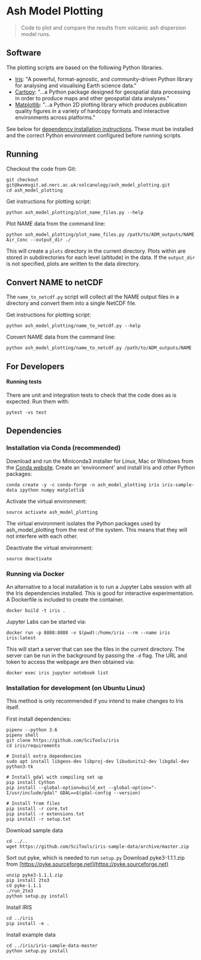 # Ash Model Plotting

> Code to plot and compare the results from volcanic ash dispersion model runs.

## Software

The plotting scripts are based on the following Python libraries.

+ [Iris](https://scitools.org.uk/iris/docs/latest): "A powerful,
  format-agnostic, and community-driven Python library for analysing and
visualising Earth science data."
+ [Cartopy](https://scitools.org.uk/cartopy/docs/v0.16/index.html): "...a Python
  package designed for geospatial data processing in order to produce maps and other geospatial data analyses."
+ [Matplotlib](https://matplotlib.org/): "...a Python 2D plotting library which
  produces publication quality figures in a variety of hardcopy formats and
  interactive environments across platforms."

See below for [dependency installation instructions](#dependencies).
These must be installed and the correct Python environment configured before running scripts.


## Running

Checkout the code from Git:

```
git checkout git@kwvmxgit.ad.nerc.ac.uk:volcanology/ash_model_plotting.git
cd ash_model_plotting
```

Get instructions for plotting script:

```
python ash_model_plotting/plot_name_files.py --help
```

Plot NAME data from the command line:

```
python ash_model_plotting/plot_name_files.py /path/to/ADM_outputs/NAME Air_Conc --output_dir ./
```

This will create a `plots` directory in the current directory.
Plots within are stored in subdirectories for each level (altitude) in the data.
If the `output_dir` is not specified, plots are written to the data directory.


## Convert NAME to netCDF

The `name_to_netcdf.py` script will collect all the NAME output files in a directory and convert them into a single NetCDF file.

Get instructions for plotting script:

```
python ash_model_plotting/name_to_netcdf.py --help
```

Convert NAME data from the command line:

```
python ash_model_plotting/name_to_netcdf.py /path/to/ADM_outputs/NAME
```

## For Developers

#### Running tests

There are unit and integration tests to check that the code does as is expected.  Run them with:

```
pytest -vs test
```

## Dependencies

### Installation via Conda (recommended)

Download and run the Miniconda3 installer for Linux, Mac or Windows from the [Conda website](https://conda.io/miniconda.html).
Create an 'environment' and install Iris and other Python packages:

```
conda create -y -c conda-forge -n ash_model_plotting iris iris-sample-data ipython numpy matplotlib
```

Activate the virtual environment:

```
source activate ash_model_plotting
```

The virtual environment isolates the Python packages used by ash_model_plotting from the rest of the system.
This means that they will not interfere with each other.

Deactivate the virtual environment:

```
source deactivate
```

### Running via Docker

An alternative to a local installation is to run a Jupyter Labs session with all the Iris dependencies installed.
This is good for interactive experimentation.
A Dockerfile is included to create the container.

```
docker build -t iris .
```

Jupyter Labs can be started via:

```
docker run -p 8888:8888 -v $(pwd):/home/iris --rm --name iris iris:latest
```

This will start a server that can see the files in the current directory.
The server can be run in the background by passing the `-d` flag.
The URL and token to access the webpage are then obtained via:

```
docker exec iris jupyter notebook list
```

### Installation for development (on Ubuntu Linux)

This method is only recommended if you intend to make changes to Iris itself.

First install dependencies:

```
pipenv --python 3.6
pipenv shell
git clone https://github.com/SciTools/iris
cd iris/requirements

# Install extra dependencies
sudo apt install libgeos-dev libproj-dev libudunits2-dev libgdal-dev python3-tk

# Install gdal with compiling set up
pip install Cython
pip install --global-option=build_ext --global-option="-I/usr/include/gdal" GDAL==$(gdal-config --version)

# Install from files
pip install -r core.txt
pip install -r extensions.txt
pip install -r setup.txt
```

Download sample data

```
cd ../..
wget https://github.com/SciTools/iris-sample-data/archive/master.zip
```

Sort out pyke, which is needed to run `setup.py`
Download pyke3-1.1.1.zip from [https://pyke.sourceforge.net](https://pyke.sourceforge.net)
```
unzip pyke3-1.1.1.zip
pip install 2to3
cd pyke-1.1.1
./run_2to3
python setup.py install
```

Install IRIS
```
cd ../iris
pip install -e .
```

Install example data
```
cd ../iris/iris-sample-data-master
python setup.py install
```

